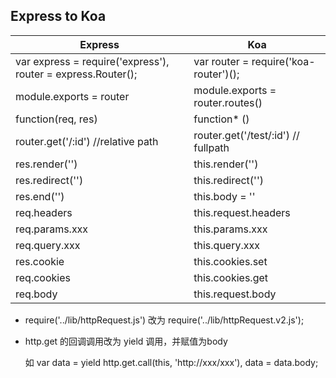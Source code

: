 ## Express to Koa
| Express | Koa |
| ----- | ----- |
| var express = require('express'), router = express.Router();| var router = require('koa-router')(); |
| module.exports = router | module.exports = router.routes() |
| function(req, res) | function* () |
| router.get('/:id') //relative path | router.get('/test/:id') // fullpath |
| res.render('') | this.render('') |
| res.redirect('') | this.redirect('') |
| res.end('') | this.body = '' |
| req.headers | this.request.headers |
| req.params.xxx | this.params.xxx |
| req.query.xxx | this.query.xxx |
| res.cookie | this.cookies.set |
| req.cookies | this.cookies.get |
| req.body | this.request.body |


* require('../lib/httpRequest.js') 改为 require('../lib/httpRequest.v2.js');

* http.get 的回调调用改为 yield 调用，并赋值为body

  如 var data = yield http.get.call(this, 'http://xxx/xxx'), data = data.body;
